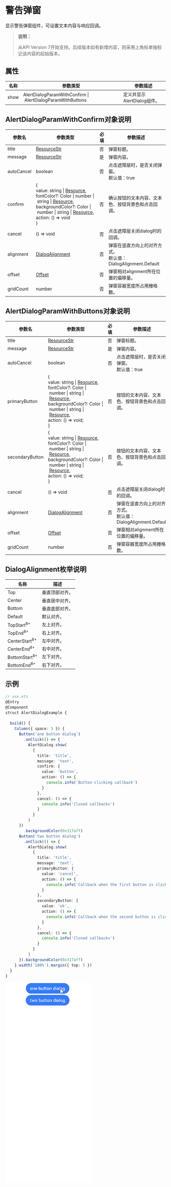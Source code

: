 # 警告弹窗

显示警告弹窗组件，可设置文本内容与响应回调。

>  **说明：**
>
> 从API Version 7开始支持。后续版本如有新增内容，则采用上角标单独标记该内容的起始版本。


## 属性

| 名称    | 参数类型  | 参数描述 |
| ---- | --------------- | -------- |
| show | AlertDialogParamWithConfirm&nbsp;\|&nbsp;AlertDialogParamWithButtons  | 定义并显示AlertDialog组件。 |

## AlertDialogParamWithConfirm对象说明
| 参数名       | 参数类型     | 必填     | 参数描述         |
| ---------- | ---------------- | ---------- | ------------------------------- |
| title      | [ResourceStr](ts-types.md#resourcestr) | 否    | 弹窗标题。 |
| message    | [ResourceStr](ts-types.md#resourcestr) | 是    | 弹窗内容。 |
| autoCancel | boolean | 否   | 点击遮障层时，是否关闭弹窗。<br>默认值：true |
| confirm    | {<br/>value:&nbsp;string&nbsp;\|&nbsp;[Resource](ts-types.md#resource),<br/>fontColor?:&nbsp;Color&nbsp;\|&nbsp;number&nbsp;\|&nbsp;string&nbsp;\|&nbsp;[Resource](ts-types.md#resource),<br/>backgroundColor?:&nbsp;Color&nbsp;\|&nbsp;number&nbsp;\|&nbsp;string&nbsp;\|&nbsp;[Resource](ts-types.md#resource),<br/>action:&nbsp;()&nbsp;=&gt;&nbsp;void<br/>} | 否   | 确认按钮的文本内容、文本色、按钮背景色和点击回调。 |
| cancel     | ()&nbsp;=&gt;&nbsp;void      | 否     | 点击遮障层关闭dialog时的回调。 |
| alignment  | [DialogAlignment](#dialogalignment枚举说明) | 否   | 弹窗在竖直方向上的对齐方式。<br>默认值：DialogAlignment.Default |
| offset     | [Offset](ts-types.md#offset) | 否     | 弹窗相对alignment所在位置的偏移量。 |
| gridCount  | number                       | 否     | 弹窗容器宽度所占用栅格数。          |

## AlertDialogParamWithButtons对象说明
| 参数名             | 参数类型                | 必填     | 参数描述                     |
| --------------- | ---------------------- | ------------ | --------------------- |
| title           | [ResourceStr](ts-types.md#resourcestr) | 否     | 弹窗标题。              |
| message         | [ResourceStr](ts-types.md#resourcestr) | 是     | 弹窗内容。              |
| autoCancel      | boolean           | 否   | 点击遮障层时，是否关闭弹窗。<br>默认值：true      |
| primaryButton   | {<br/>value:&nbsp;string&nbsp;\|&nbsp;[Resource](ts-types.md#resource),<br/>fontColor?:&nbsp;Color&nbsp;\|&nbsp;number&nbsp;\|&nbsp;string&nbsp;\|&nbsp;[Resource](ts-types.md#resource),<br/>backgroundColor?:&nbsp;Color&nbsp;\|&nbsp;number&nbsp;\|&nbsp;string&nbsp;\|&nbsp;[Resource](ts-types.md#resource),<br/>action:&nbsp;()&nbsp;=&gt;&nbsp;void;<br/>} | 否 | 按钮的文本内容、文本色、按钮背景色和点击回调。 |
| secondaryButton | {<br/>value:&nbsp;string&nbsp;\|&nbsp;[Resource](ts-types.md#resource),<br/>fontColor?:&nbsp;Color&nbsp;\|&nbsp;number&nbsp;\|&nbsp;string&nbsp;\|&nbsp;[Resource](ts-types.md#resource),<br/>backgroundColor?:&nbsp;Color&nbsp;\|&nbsp;number&nbsp;\|&nbsp;string&nbsp;\|&nbsp;[Resource](ts-types.md#resource),<br/>action:&nbsp;()&nbsp;=&gt;&nbsp;void;<br/>} | 否  | 按钮的文本内容、文本色、按钮背景色和点击回调。 |
| cancel          | ()&nbsp;=&gt;&nbsp;void      | 否  | 点击遮障层关闭dialog时的回调。         |
| alignment       | [DialogAlignment](#dialogalignment枚举说明) | 否   | 弹窗在竖直方向上的对齐方式。<br>默认值：DialogAlignment.Default |
| offset          | [Offset](ts-types.md#offset) | 否  | 弹窗相对alignment所在位置的偏移量。 |
| gridCount       | number                       | 否  | 弹窗容器宽度所占用栅格数。          |

## DialogAlignment枚举说明

| 名称                       | 描述      |
| ------------------------ | ------- |
| Top                      | 垂直顶部对齐。 |
| Center                   | 垂直居中对齐。 |
| Bottom                   | 垂直底部对齐。 |
| Default                  | 默认对齐。   |
| TopStart<sup>8+</sup>    | 左上对齐。   |
| TopEnd<sup>8+</sup>      | 右上对齐。   |
| CenterStart<sup>8+</sup> | 左中对齐。   |
| CenterEnd<sup>8+</sup>   | 右中对齐。   |
| BottomStart<sup>8+</sup> | 左下对齐。   |
| BottomEnd<sup>8+</sup>   | 右下对齐。   |

## 示例

```ts
// xxx.ets
@Entry
@Component
struct AlertDialogExample {
  
  build() {
    Column({ space: 5 }) {
      Button('one button dialog')
        .onClick(() => {
          AlertDialog.show(
            {
              title: 'title',
              message: 'text',
              confirm: {
                value: 'button',
                action: () => {
                  console.info('Button-clicking callback')
                }
              },
              cancel: () => {
                console.info('Closed callbacks')
              }
            }
          )
      })
        .backgroundColor(0x317aff)
      Button('two button dialog')
        .onClick(() => {
          AlertDialog.show(
            {
              title: 'title',
              message: 'text',
              primaryButton: {
                value: 'cancel',
                action: () => {
                  console.info('Callback when the first button is clicked')
                }
              },
              secondaryButton: {
                value: 'ok',
                action: () => {
                  console.info('Callback when the second button is clicked')
                }
              },
              cancel: () => {
                console.info('Closed callbacks')
              }
            }
          )
      }).backgroundColor(0x317aff)
    }.width('100%').margin({ top: 5 })
  }
}
```

![zh-cn_image_0000001174582844](figures/zh-cn_image_0000001174582844.gif)
